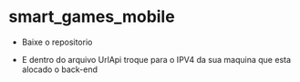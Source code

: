 # smart_games_mobile

* Baixe o repositorio

* E dentro do arquivo UrlApi troque para o IPV4 da sua maquina que esta alocado o back-end
